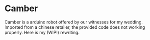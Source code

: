 # Camber

Camber is a arduino robot offered by our witnesses for my wedding. Imported from a chinese
retailer, the provided code does not working properly. Here is my (WIP!) rewriting.
